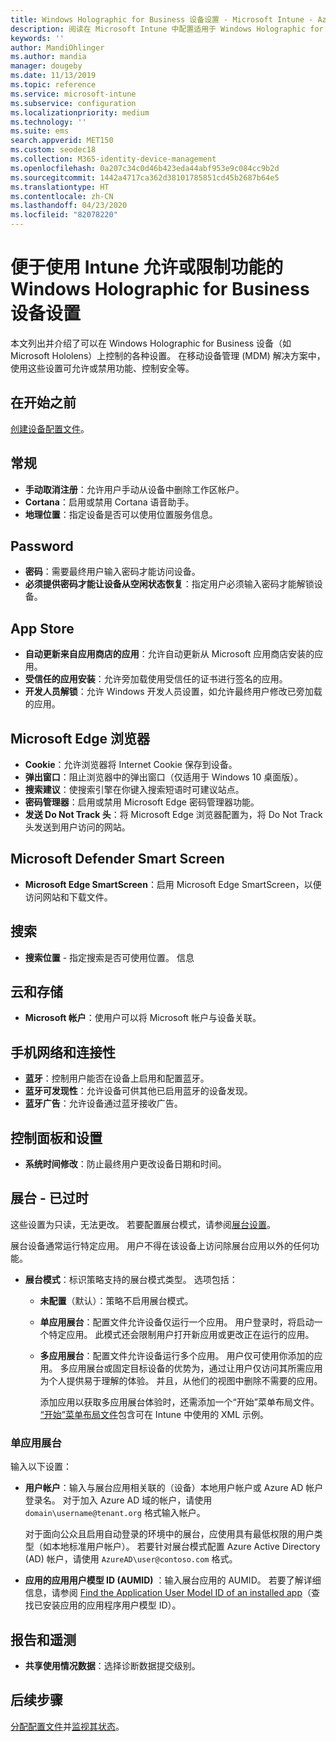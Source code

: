 ```yaml
---
title: Windows Holographic for Business 设备设置 - Microsoft Intune - Azure | Microsoft Docs
description: 阅读在 Microsoft Intune 中配置适用于 Windows Holographic for Business 的设备限制的相关信息并进行配置，包括注销、地理位置、密码、从应用商店安装应用、Microsoft Edge 中的 Cookie 和弹出窗口、Microsoft Defender、搜索、云和存储、蓝牙连接、系统时间，以及 Azure 中的使用情况数据。
keywords: ''
author: MandiOhlinger
ms.author: mandia
manager: dougeby
ms.date: 11/13/2019
ms.topic: reference
ms.service: microsoft-intune
ms.subservice: configuration
ms.localizationpriority: medium
ms.technology: ''
ms.suite: ems
search.appverid: MET150
ms.custom: seodec18
ms.collection: M365-identity-device-management
ms.openlocfilehash: 0a207c34c0d46b423eda44abf953e9c084cc9b2d
ms.sourcegitcommit: 1442a4717ca362d38101785851cd45b2687b64e5
ms.translationtype: HT
ms.contentlocale: zh-CN
ms.lasthandoff: 04/23/2020
ms.locfileid: "82078220"
---
```

# <a name="windows-holographic-for-business-device-settings-to-allow-or-restrict-features-using-intune"></a>便于使用 Intune 允许或限制功能的 Windows Holographic for Business 设备设置



本文列出并介绍了可以在 Windows Holographic for Business 设备（如 Microsoft Hololens）上控制的各种设置。 在移动设备管理 (MDM) 解决方案中，使用这些设置可允许或禁用功能、控制安全等。

## <a name="before-you-begin"></a>在开始之前

[创建设备配置文件](device-restrictions-configure.md#create-the-profile)。

## <a name="general"></a>常规

- **手动取消注册**：允许用户手动从设备中删除工作区帐户。
- **Cortana**：启用或禁用 Cortana 语音助手。
- **地理位置**：指定设备是否可以使用位置服务信息。

## <a name="password"></a>Password

- **密码**：需要最终用户输入密码才能访问设备。
- **必须提供密码才能让设备从空闲状态恢复**：指定用户必须输入密码才能解锁设备。

## <a name="app-store"></a>App Store

- **自动更新来自应用商店的应用**：允许自动更新从 Microsoft 应用商店安装的应用。
- **受信任的应用安装**：允许旁加载使用受信任的证书进行签名的应用。
- **开发人员解锁**：允许 Windows 开发人员设置，如允许最终用户修改已旁加载的应用。

## <a name="microsoft-edge-browser"></a>Microsoft Edge 浏览器

- **Cookie**：允许浏览器将 Internet Cookie 保存到设备。
- **弹出窗口**：阻止浏览器中的弹出窗口（仅适用于 Windows 10 桌面版）。
- **搜索建议**：使搜索引擎在你键入搜索短语时可建议站点。
- **密码管理器**：启用或禁用 Microsoft Edge 密码管理器功能。
- **发送 Do Not Track 头**：将 Microsoft Edge 浏览器配置为，将 Do Not Track 头发送到用户访问的网站。

## <a name="microsoft-defender-smart-screen"></a>Microsoft Defender Smart Screen

- **Microsoft Edge SmartScreen**：启用 Microsoft Edge SmartScreen，以便访问网站和下载文件。

## <a name="search"></a>搜索

- **搜索位置** - 指定搜索是否可使用位置。 信息

## <a name="cloud-and-storage"></a>云和存储

- **Microsoft 帐户**：使用户可以将 Microsoft 帐户与设备关联。

## <a name="cellular-and-connectivity"></a>手机网络和连接性

- **蓝牙**：控制用户能否在设备上启用和配置蓝牙。
- **蓝牙可发现性**：允许设备可供其他已启用蓝牙的设备发现。
- **蓝牙广告**：允许设备通过蓝牙接收广告。

## <a name="control-panel-and-settings"></a>控制面板和设置

- **系统时间修改**：防止最终用户更改设备日期和时间。

## <a name="kiosk---obsolete"></a>展台 - 已过时

这些设置为只读，无法更改。 若要配置展台模式，请参阅[展台设置](kiosk-settings-holographic.md)。

展台设备通常运行特定应用。 用户不得在该设备上访问除展台应用以外的任何功能。

- **展台模式**：标识策略支持的展台模式类型。 选项包括：

  - **未配置**（默认）：策略不启用展台模式。 
  - **单应用展台**：配置文件允许设备仅运行一个应用。 用户登录时，将启动一个特定应用。 此模式还会限制用户打开新应用或更改正在运行的应用。
  - **多应用展台**：配置文件允许设备运行多个应用。 用户仅可使用你添加的应用。 多应用展台或固定目标设备的优势为，通过让用户仅访问其所需应用为个人提供易于理解的体验。 并且，从他们的视图中删除不需要的应用。 
  
    添加应用以获取多应用展台体验时，还需添加一个“开始”菜单布局文件。 [“开始”菜单布局文件](/hololens/hololens-kiosk#start-layout-file-for-mdm-intune-and-others)包含可在 Intune 中使用的 XML 示例。 

### <a name="single-app-kiosks"></a>单应用展台

输入以下设置：

- **用户帐户**：输入与展台应用相关联的（设备）本地用户帐户或 Azure AD 帐户登录名。 对于加入 Azure AD 域的帐户，请使用 `domain\username@tenant.org` 格式输入帐户。 

    对于面向公众且启用自动登录的环境中的展台，应使用具有最低权限的用户类型（如本地标准用户帐户）。 若要针对展台模式配置 Azure Active Directory (AD) 帐户，请使用 `AzureAD\user@contoso.com` 格式。

- **应用的应用用户模型 ID (AUMID)** ：输入展台应用的 AUMID。 若要了解详细信息，请参阅 [Find the Application User Model ID of an installed app](https://docs.microsoft.com/windows-hardware/customize/enterprise/find-the-application-user-model-id-of-an-installed-app)（查找已安装应用的应用程序用户模型 ID）。

## <a name="reporting-and-telemetry"></a>报告和遥测

- **共享使用情况数据**：选择诊断数据提交级别。

## <a name="next-steps"></a>后续步骤

[分配配置文件](device-profile-assign.md)并[监视其状态](device-profile-monitor.md)。
